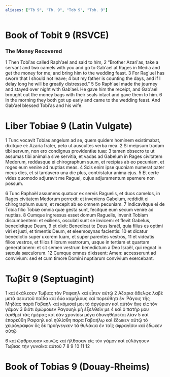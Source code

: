 ```yaml
---
aliases: ["Tb 9", "Tb. 9", "Tob 9", "Tob. 9"]
---
```



# Book of Tobit 9 (RSVCE)

### The Money Recovered
1 Then Tobiʹas called Raphʹael and said to him,
2 “Brother Azariʹas, take a servant and two camels with you and go to Gabʹael at Rages in Media and get the money for me; and bring him to the wedding feast.
3 For Ragʹuel has sworn that I should not leave;
4 but my father is counting the days, and if I delay long he will be greatly distressed.”
5 So Raphʹael made the journey and stayed over night with Gabʹael. He gave him the receipt, and Gabʹael brought out the money bags with their seals intact and gave them to him.
6 In the morning they both got up early and came to the wedding feast. And Gabʹael blessed Tobiʹas and his wife.


# Liber Tobiae 9 (Latin Vulgate)

1 Tunc vocavit Tobias angelum ad se, quem quidem hominem existimabat, dixitque ei: Azaria frater, peto ut auscultes verba mea.
2 Si meipsum tradam tibi servum, non ero condignus providentiæ tuæ:
3 tamen obsecro te ut assumas tibi animalia sive servitia, et vadas ad Gabelum in Rages civitatem Medorum, reddasque ei chirographum suum, et recipias ab eo pecuniam, et roges eum venire ad nuptias meas.
4 Scis enim ipse quoniam numerat pater meus dies, et si tardavero una die plus, contristatur anima ejus.
5 Et certe vides quomodo adjuravit me Raguel, cujus adjuramentum spernere non possum.

6 Tunc Raphaël assumens quatuor ex servis Raguelis, et duos camelos, in Rages civitatem Medorum perrexit: et inveniens Gabelum, reddidit ei chirographum suum, et recepit ab eo omnem pecuniam.
7 Indicavitque ei de Tobia filio Tobiæ omnia quæ gesta sunt, fecitque eum secum venire ad nuptias.
8 Cumque ingressus esset domum Raguelis, invenit Tobiam discumbentem: et exiliens, osculati sunt se invicem: et flevit Gabelus, benedixitque Deum,
9 et dixit: Benedicat te Deus Israël, quia filius es optimi viri et justi, et timentis Deum, et eleemosynas facientis:
10 et dicatur benedictio super uxorem tuam, et super parentes vestros,
11 et videatis filios vestros, et filios filiorum vestrorum, usque in tertiam et quartam generationem: et sit semen vestrum benedictum a Deo Israël, qui regnat in sæcula sæculorum.
12 Cumque omnes dixissent: Amen: accesserunt ad convivium: sed et cum timore Domini nuptiarum convivium exercebant.


# Τωβίτ 9 (Septuagint)

1 καὶ ἐκάλεσεν Τωβιας τὸν Ραφαηλ καὶ εἶπεν αὐτῷ
2 Αζαρια ἄδελφε λαβὲ μετὰ σεαυτοῦ παῖδα καὶ δύο καμήλους καὶ πορεύθητι ἐν Ῥάγοις τῆς Μηδίας παρὰ Γαβαηλ καὶ κόμισαί μοι τὸ ἀργύριον καὶ αὐτὸν ἄγε εἰς τὸν γάμον
3 διότι ὀμώμοκεν Ραγουηλ μὴ ἐξελθεῖν με
4 καὶ ὁ πατήρ μου ἀριθμεῖ τὰς ἡμέρας καὶ ἐὰν χρονίσω μέγα ὀδυνηθήσεται λίαν
5 καὶ ἐπορεύθη Ραφαηλ καὶ ηὐλίσθη παρὰ Γαβαήλῳ καὶ ἔδωκεν αὐτῷ τὸ χειρόγραφον ὃς δὲ προήνεγκεν τὰ θυλάκια ἐν ταῖς σφραγῖσιν καὶ ἔδωκεν αὐτῷ

6 καὶ ὤρθρευσαν κοινῶς καὶ ἤλθοσαν εἰς τὸν γάμον καὶ εὐλόγησεν Τωβιας τὴν γυναῖκα αὐτοῦ
7 
8 
9 
10 
11 
12


# Book of Tobias 9 (Douay-Rheims)

